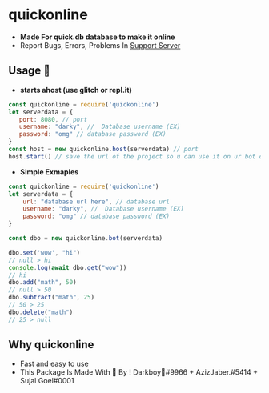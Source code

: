 # quickonline
- __Made For quick.db database to make it online__
- Report Bugs, Errors, Problems In [Support Server](https://discord.gg/devs)

## Usage 📕
- __starts ahost (use glitch or repl.it)__
 ```js
const quickonline = require('quickonline')
let serverdata = {
    port: 8080, // port
    username: "darky", //  Database username (EX)
    password: "omg" // database password (EX)
}
const host = new quickonline.host(serverdata) // port
host.start() // save the url of the project so u can use it on ur bot or whatever
```
- __Simple Exmaples__
```js
const quickonline = require('quickonline')
let serverdata = {
    url: "database url here", // database url
    username: "darky", //  Database username (EX)
    password: "omg" // database password (EX)
}

const dbo = new quickonline.bot(serverdata)

dbo.set('wow', "hi")
// null > hi
console.log(await dbo.get("wow"))
// hi
dbo.add("math", 50)
// null > 50
dbo.subtract("math", 25)
// 50 > 25
dbo.delete("math")
// 25 > null
```
 
## Why quickonline
- Fast and easy to use
- This Package Is Made With 💖 By ! Darkboy🍭#9966 + AzizJaber.#5414 + Sujal Goel#0001


